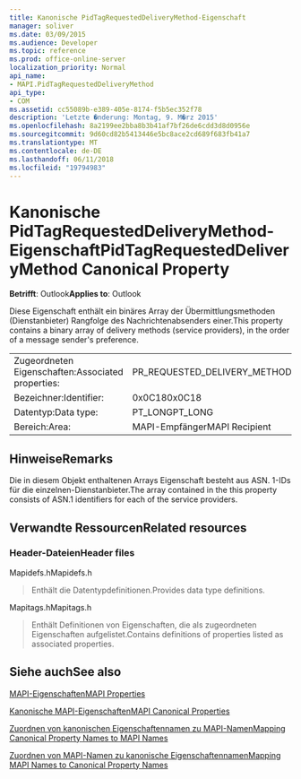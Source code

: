 ```yaml
---
title: Kanonische PidTagRequestedDeliveryMethod-Eigenschaft
manager: soliver
ms.date: 03/09/2015
ms.audience: Developer
ms.topic: reference
ms.prod: office-online-server
localization_priority: Normal
api_name:
- MAPI.PidTagRequestedDeliveryMethod
api_type:
- COM
ms.assetid: cc55089b-e389-405e-8174-f5b5ec352f78
description: 'Letzte �nderung: Montag, 9. M�rz 2015'
ms.openlocfilehash: 8a2199ee2bba8b3b41af7bf26de6cdd3d8d0956e
ms.sourcegitcommit: 9d60cd82b5413446e5bc8ace2cd689f683fb41a7
ms.translationtype: MT
ms.contentlocale: de-DE
ms.lasthandoff: 06/11/2018
ms.locfileid: "19794983"
---
```

# <a name="pidtagrequesteddeliverymethod-canonical-property"></a><span data-ttu-id="8fa53-103">Kanonische PidTagRequestedDeliveryMethod-Eigenschaft</span><span class="sxs-lookup"><span data-stu-id="8fa53-103">PidTagRequestedDeliveryMethod Canonical Property</span></span>

  
  
<span data-ttu-id="8fa53-104">**Betrifft**: Outlook</span><span class="sxs-lookup"><span data-stu-id="8fa53-104">**Applies to**: Outlook</span></span> 
  
<span data-ttu-id="8fa53-105">Diese Eigenschaft enthält ein binäres Array der Übermittlungsmethoden (Dienstanbieter) Rangfolge des Nachrichtenabsenders einer.</span><span class="sxs-lookup"><span data-stu-id="8fa53-105">This property contains a binary array of delivery methods (service providers), in the order of a message sender's preference.</span></span>
  
|||
|:-----|:-----|
|<span data-ttu-id="8fa53-106">Zugeordneten Eigenschaften:</span><span class="sxs-lookup"><span data-stu-id="8fa53-106">Associated properties:</span></span>  <br/> |<span data-ttu-id="8fa53-107">PR_REQUESTED_DELIVERY_METHOD</span><span class="sxs-lookup"><span data-stu-id="8fa53-107">PR_REQUESTED_DELIVERY_METHOD</span></span>  <br/> |
|<span data-ttu-id="8fa53-108">Bezeichner:</span><span class="sxs-lookup"><span data-stu-id="8fa53-108">Identifier:</span></span>  <br/> |<span data-ttu-id="8fa53-109">0x0C18</span><span class="sxs-lookup"><span data-stu-id="8fa53-109">0x0C18</span></span>  <br/> |
|<span data-ttu-id="8fa53-110">Datentyp:</span><span class="sxs-lookup"><span data-stu-id="8fa53-110">Data type:</span></span>  <br/> |<span data-ttu-id="8fa53-111">PT_LONG</span><span class="sxs-lookup"><span data-stu-id="8fa53-111">PT_LONG</span></span>  <br/> |
|<span data-ttu-id="8fa53-112">Bereich:</span><span class="sxs-lookup"><span data-stu-id="8fa53-112">Area:</span></span>  <br/> |<span data-ttu-id="8fa53-113">MAPI-Empfänger</span><span class="sxs-lookup"><span data-stu-id="8fa53-113">MAPI Recipient</span></span>  <br/> |
   
## <a name="remarks"></a><span data-ttu-id="8fa53-114">Hinweise</span><span class="sxs-lookup"><span data-stu-id="8fa53-114">Remarks</span></span>

<span data-ttu-id="8fa53-115">Die in diesem Objekt enthaltenen Arrays Eigenschaft besteht aus ASN. 1-IDs für die einzelnen-Dienstanbieter.</span><span class="sxs-lookup"><span data-stu-id="8fa53-115">The array contained in the this property consists of ASN.1 identifiers for each of the service providers.</span></span>
  
## <a name="related-resources"></a><span data-ttu-id="8fa53-116">Verwandte Ressourcen</span><span class="sxs-lookup"><span data-stu-id="8fa53-116">Related resources</span></span>

### <a name="header-files"></a><span data-ttu-id="8fa53-117">Header-Dateien</span><span class="sxs-lookup"><span data-stu-id="8fa53-117">Header files</span></span>

<span data-ttu-id="8fa53-118">Mapidefs.h</span><span class="sxs-lookup"><span data-stu-id="8fa53-118">Mapidefs.h</span></span>
  
> <span data-ttu-id="8fa53-119">Enthält die Datentypdefinitionen.</span><span class="sxs-lookup"><span data-stu-id="8fa53-119">Provides data type definitions.</span></span>
    
<span data-ttu-id="8fa53-120">Mapitags.h</span><span class="sxs-lookup"><span data-stu-id="8fa53-120">Mapitags.h</span></span>
  
> <span data-ttu-id="8fa53-121">Enthält Definitionen von Eigenschaften, die als zugeordneten Eigenschaften aufgelistet.</span><span class="sxs-lookup"><span data-stu-id="8fa53-121">Contains definitions of properties listed as associated properties.</span></span>
    
## <a name="see-also"></a><span data-ttu-id="8fa53-122">Siehe auch</span><span class="sxs-lookup"><span data-stu-id="8fa53-122">See also</span></span>



[<span data-ttu-id="8fa53-123">MAPI-Eigenschaften</span><span class="sxs-lookup"><span data-stu-id="8fa53-123">MAPI Properties</span></span>](mapi-properties.md)
  
[<span data-ttu-id="8fa53-124">Kanonische MAPI-Eigenschaften</span><span class="sxs-lookup"><span data-stu-id="8fa53-124">MAPI Canonical Properties</span></span>](mapi-canonical-properties.md)
  
[<span data-ttu-id="8fa53-125">Zuordnen von kanonischen Eigenschaftennamen zu MAPI-Namen</span><span class="sxs-lookup"><span data-stu-id="8fa53-125">Mapping Canonical Property Names to MAPI Names</span></span>](mapping-canonical-property-names-to-mapi-names.md)
  
[<span data-ttu-id="8fa53-126">Zuordnen von MAPI-Namen zu kanonische Eigenschaftennamen</span><span class="sxs-lookup"><span data-stu-id="8fa53-126">Mapping MAPI Names to Canonical Property Names</span></span>](mapping-mapi-names-to-canonical-property-names.md)


